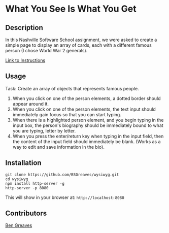 # What You See Is What You Get

## Description

In this Nashville Software School assignment, we were asked to create a simple page to display an array of cards, each with a different famous person (I chose World War 2 generals). 

[Link to Instructions](https://github.com/nashville-software-school/front-end-milestones/blob/master/3-single-page-applications/exercises/SP_JS_EVENT_LISTENERS_WYSIWYG.md)

## Usage

Task: Create an array of objects that represents famous people.
1. When you click on one of the person elements, a dotted border should appear around it.
1. When you click on one of the person elements, the text input should immediately gain focus so that you can start typing.
1. When there is a highlighted person element, and you begin typing in the input box, the person's biography should be immediately bound to what you are typing, letter by letter.
1. When you press the enter/return key when typing in the input field, then the content of the input field should immediately be blank. (Works as a way to edit and save information in the bio).

## Installation

```
git clone https://github.com/BSGreaves/wysiwyg.git
cd wysiwyg
npm install http-server -g
http-server -p 8080
```

This will show in your browser at:
`http://localhost:8080`

## Contributors

[Ben Greaves](https://github.com/BSGreaves)